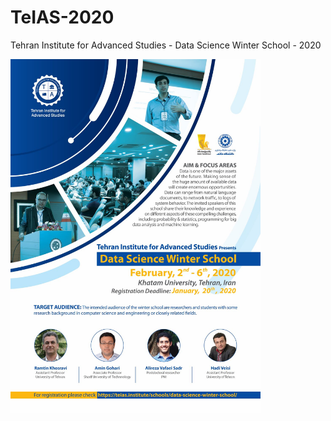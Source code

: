 # TeIAS-2020
Tehran Institute for Advanced Studies - Data Science Winter School - 2020

<p float="center">
    <img src="poster.jpg" alt="poster" width="400"/>
</p>


